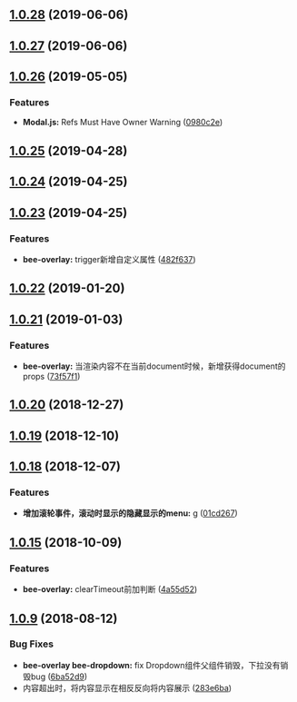 <a name="1.0.28"></a>
## [1.0.28](https://github.com/tinper-bee/overlay/compare/v1.0.27...v1.0.28) (2019-06-06)



<a name="1.0.27"></a>
## [1.0.27](https://github.com/tinper-bee/overlay/compare/v1.0.26...v1.0.27) (2019-06-06)



<a name="1.0.26"></a>
## [1.0.26](https://github.com/tinper-bee/overlay/compare/v1.0.25...v1.0.26) (2019-05-05)


### Features

* **Modal.js:** Refs Must Have Owner Warning ([0980c2e](https://github.com/tinper-bee/overlay/commit/0980c2e))



<a name="1.0.25"></a>
## [1.0.25](https://github.com/tinper-bee/overlay/compare/v1.0.24...v1.0.25) (2019-04-28)



<a name="1.0.24"></a>
## [1.0.24](https://github.com/tinper-bee/overlay/compare/v1.0.23...v1.0.24) (2019-04-25)



<a name="1.0.23"></a>
## [1.0.23](https://github.com/tinper-bee/overlay/compare/v1.0.22...v1.0.23) (2019-04-25)


### Features

* **bee-overlay:** trigger新增自定义属性 ([482f637](https://github.com/tinper-bee/overlay/commit/482f637))



<a name="1.0.22"></a>
## [1.0.22](https://github.com/tinper-bee/overlay/compare/v1.0.21...v1.0.22) (2019-01-20)



<a name="1.0.21"></a>
## [1.0.21](https://github.com/tinper-bee/overlay/compare/v1.0.20...v1.0.21) (2019-01-03)


### Features

* **bee-overlay:** 当渲染内容不在当前document时候，新增获得document的props ([73f57f1](https://github.com/tinper-bee/overlay/commit/73f57f1))



<a name="1.0.20"></a>
## [1.0.20](https://github.com/tinper-bee/overlay/compare/v1.0.19...v1.0.20) (2018-12-27)



<a name="1.0.19"></a>
## [1.0.19](https://github.com/tinper-bee/overlay/compare/v1.0.18...v1.0.19) (2018-12-10)



<a name="1.0.18"></a>
## [1.0.18](https://github.com/tinper-bee/overlay/compare/v1.0.15...v1.0.18) (2018-12-07)


### Features

* **增加滚轮事件，滚动时显示的隐藏显示的menu:** g ([01cd267](https://github.com/tinper-bee/overlay/commit/01cd267))



<a name="1.0.15"></a>
## [1.0.15](https://github.com/tinper-bee/overlay/compare/v1.0.9...v1.0.15) (2018-10-09)


### Features

* **bee-overlay:** clearTimeout前加判断 ([4a55d52](https://github.com/tinper-bee/overlay/commit/4a55d52))



<a name="1.0.9"></a>
## [1.0.9](https://github.com/tinper-bee/overlay/compare/6ba52d9...v1.0.9) (2018-08-12)


### Bug Fixes

* **bee-overlay bee-dropdown:** fix Dropdown组件父组件销毁，下拉没有销毁bug ([6ba52d9](https://github.com/tinper-bee/overlay/commit/6ba52d9))
* 内容超出时，将内容显示在相反反向将内容展示 ([283e6ba](https://github.com/tinper-bee/overlay/commit/283e6ba))



